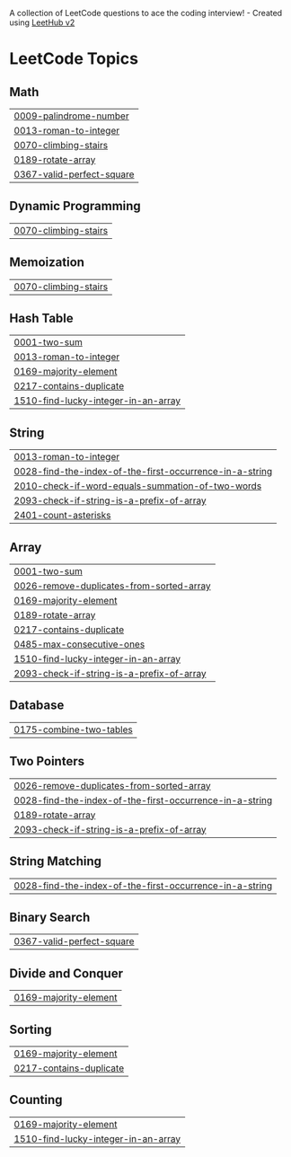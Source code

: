A collection of LeetCode questions to ace the coding interview! - Created using [LeetHub v2](https://github.com/arunbhardwaj/LeetHub-2.0)
<!---LeetCode Topics Start-->
# LeetCode Topics
## Math
|  |
| ------- |
| [0009-palindrome-number](https://github.com/SriramV1212/LeetCode/tree/master/0009-palindrome-number) |
| [0013-roman-to-integer](https://github.com/SriramV1212/LeetCode/tree/master/0013-roman-to-integer) |
| [0070-climbing-stairs](https://github.com/SriramV1212/LeetCode/tree/master/0070-climbing-stairs) |
| [0189-rotate-array](https://github.com/SriramV1212/LeetCode/tree/master/0189-rotate-array) |
| [0367-valid-perfect-square](https://github.com/SriramV1212/LeetCode/tree/master/0367-valid-perfect-square) |
## Dynamic Programming
|  |
| ------- |
| [0070-climbing-stairs](https://github.com/SriramV1212/LeetCode/tree/master/0070-climbing-stairs) |
## Memoization
|  |
| ------- |
| [0070-climbing-stairs](https://github.com/SriramV1212/LeetCode/tree/master/0070-climbing-stairs) |
## Hash Table
|  |
| ------- |
| [0001-two-sum](https://github.com/SriramV1212/LeetCode/tree/master/0001-two-sum) |
| [0013-roman-to-integer](https://github.com/SriramV1212/LeetCode/tree/master/0013-roman-to-integer) |
| [0169-majority-element](https://github.com/SriramV1212/LeetCode/tree/master/0169-majority-element) |
| [0217-contains-duplicate](https://github.com/SriramV1212/LeetCode/tree/master/0217-contains-duplicate) |
| [1510-find-lucky-integer-in-an-array](https://github.com/SriramV1212/LeetCode/tree/master/1510-find-lucky-integer-in-an-array) |
## String
|  |
| ------- |
| [0013-roman-to-integer](https://github.com/SriramV1212/LeetCode/tree/master/0013-roman-to-integer) |
| [0028-find-the-index-of-the-first-occurrence-in-a-string](https://github.com/SriramV1212/LeetCode/tree/master/0028-find-the-index-of-the-first-occurrence-in-a-string) |
| [2010-check-if-word-equals-summation-of-two-words](https://github.com/SriramV1212/LeetCode/tree/master/2010-check-if-word-equals-summation-of-two-words) |
| [2093-check-if-string-is-a-prefix-of-array](https://github.com/SriramV1212/LeetCode/tree/master/2093-check-if-string-is-a-prefix-of-array) |
| [2401-count-asterisks](https://github.com/SriramV1212/LeetCode/tree/master/2401-count-asterisks) |
## Array
|  |
| ------- |
| [0001-two-sum](https://github.com/SriramV1212/LeetCode/tree/master/0001-two-sum) |
| [0026-remove-duplicates-from-sorted-array](https://github.com/SriramV1212/LeetCode/tree/master/0026-remove-duplicates-from-sorted-array) |
| [0169-majority-element](https://github.com/SriramV1212/LeetCode/tree/master/0169-majority-element) |
| [0189-rotate-array](https://github.com/SriramV1212/LeetCode/tree/master/0189-rotate-array) |
| [0217-contains-duplicate](https://github.com/SriramV1212/LeetCode/tree/master/0217-contains-duplicate) |
| [0485-max-consecutive-ones](https://github.com/SriramV1212/LeetCode/tree/master/0485-max-consecutive-ones) |
| [1510-find-lucky-integer-in-an-array](https://github.com/SriramV1212/LeetCode/tree/master/1510-find-lucky-integer-in-an-array) |
| [2093-check-if-string-is-a-prefix-of-array](https://github.com/SriramV1212/LeetCode/tree/master/2093-check-if-string-is-a-prefix-of-array) |
## Database
|  |
| ------- |
| [0175-combine-two-tables](https://github.com/SriramV1212/LeetCode/tree/master/0175-combine-two-tables) |
## Two Pointers
|  |
| ------- |
| [0026-remove-duplicates-from-sorted-array](https://github.com/SriramV1212/LeetCode/tree/master/0026-remove-duplicates-from-sorted-array) |
| [0028-find-the-index-of-the-first-occurrence-in-a-string](https://github.com/SriramV1212/LeetCode/tree/master/0028-find-the-index-of-the-first-occurrence-in-a-string) |
| [0189-rotate-array](https://github.com/SriramV1212/LeetCode/tree/master/0189-rotate-array) |
| [2093-check-if-string-is-a-prefix-of-array](https://github.com/SriramV1212/LeetCode/tree/master/2093-check-if-string-is-a-prefix-of-array) |
## String Matching
|  |
| ------- |
| [0028-find-the-index-of-the-first-occurrence-in-a-string](https://github.com/SriramV1212/LeetCode/tree/master/0028-find-the-index-of-the-first-occurrence-in-a-string) |
## Binary Search
|  |
| ------- |
| [0367-valid-perfect-square](https://github.com/SriramV1212/LeetCode/tree/master/0367-valid-perfect-square) |
## Divide and Conquer
|  |
| ------- |
| [0169-majority-element](https://github.com/SriramV1212/LeetCode/tree/master/0169-majority-element) |
## Sorting
|  |
| ------- |
| [0169-majority-element](https://github.com/SriramV1212/LeetCode/tree/master/0169-majority-element) |
| [0217-contains-duplicate](https://github.com/SriramV1212/LeetCode/tree/master/0217-contains-duplicate) |
## Counting
|  |
| ------- |
| [0169-majority-element](https://github.com/SriramV1212/LeetCode/tree/master/0169-majority-element) |
| [1510-find-lucky-integer-in-an-array](https://github.com/SriramV1212/LeetCode/tree/master/1510-find-lucky-integer-in-an-array) |
<!---LeetCode Topics End-->